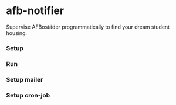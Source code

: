 # afb-notifier

Supervise AFBostäder programmatically to find your dream student housing.

### Setup

### Run

### Setup mailer

### Setup cron-job
